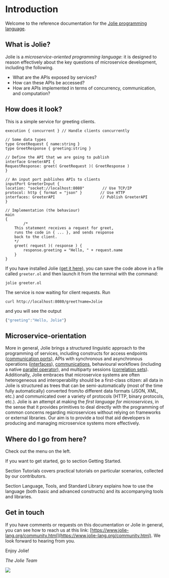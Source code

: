 # Introduction

Welcome to the reference documentation for the [Jolie programming language](https://jolie-lang.org).

## What is Jolie?

Jolie is a _microservice-oriented programming language_: it is designed to reason effectively about the key questions of microservice development, including the following.

* What are the APIs exposed by services?
* How can these APIs be accessed?
* How are APIs implemented in terms of concurrency, communication, and computation?

## How does it look?

This is a simple service for greeting clients.

```jolie
execution { concurrent } // Handle clients concurrently

// Some data types
type GreetRequest { name:string }
type GreetResponse { greeting:string }

// Define the API that we are going to publish
interface GreeterAPI {
RequestResponse: greet( GreetRequest )( GreetResponse )
}

// An input port publishes APIs to clients
inputPort GreeterInput {
location: "socket://localhost:8080"        // Use TCP/IP
protocol: http { format = "json" }        // Use HTTP
interfaces: GreeterAPI                    // Publish GreeterAPI
}

// Implementation (the behaviour)
main
{
        /*
    This statement receives a request for greet,
    runs the code in { ... }, and sends response
    back to the client.
    */
    greet( request )( response ) {
        response.greeting = "Hello, " + request.name
    }
}
```

If you have installed Jolie \([get it here](https://www.jolie-lang.org/downloads.html)\), you can save the code above in a file called `greeter.ol` and then launch it from the terminal with the command:

```jolie
jolie greeter.ol
```

The service is now waiting for client requests. Run

```jolie
curl http://localhost:8080/greet?name=Jolie
```

and you will see the output

```javascript
{"greeting":"Hello, Jolie"}
```

## Microservice-orientation

More in general, Jolie brings a structured linguistic approach to the programming of services, including constructs for access endpoints \([communication ports](https://github.com/jolie/docs/tree/71815c98562e34135ed81b0c11eb00ff70523567/introduction/basics/communication-ports/README.md)\), APIs with synchronous and asynchronous operations \([interfaces](https://github.com/jolie/docs/tree/71815c98562e34135ed81b0c11eb00ff70523567/introduction/basics/interfaces/README.md)\), [communications](https://github.com/jolie/docs/tree/71815c98562e34135ed81b0c11eb00ff70523567/introduction/basics/communication-ports/using_communication_ports.md), behavioural workflows \(including a native [parallel operator](https://github.com/jolie/docs/tree/71815c98562e34135ed81b0c11eb00ff70523567/introduction/basics/composing_statements.md)\), and multiparty sessions \([correlation sets](https://github.com/jolie/docs/tree/71815c98562e34135ed81b0c11eb00ff70523567/introduction/basics/sessions.md)\). Additionally, Jolie embraces that microservice systems are often heterogeneous and interoperability should be a first-class citizen: all data in Jolie is structured as trees that can be semi-automatically \(most of the time fully automatically\) converted from/to different data formats \(JSON, XML, etc.\) and communicated over a variety of protocols \(HTTP, binary protocols, etc.\). Jolie is an attempt at making the _first language for microservices_, in the sense that it provides primitives to deal directly with the programming of common concerns regarding microservices without relying on frameworks or external libraries. Our aim is to provide a tool that aid developers in producing and managing microservice systems more effectively.

## Where do I go from here?

Check out the menu on the left.

If you want to get started, go to section Getting Started.

Section Tutorials covers practical tutorials on particular scenarios, collected by our contributors.

Section Language, Tools, and Standard Library explains how to use the language \(both basic and advanced constructs\) and its accompanying tools and libraries.

## Get in touch

If you have comments or requests on this documentation or Jolie in general, you can see how to reach us at this link: [https://www.jolie-lang.org/community.html](https://www.jolie-lang.org/community.html). We look forward to hearing from you.

Enjoy Jolie!

_The Jolie Team_

![](../.gitbook/assets/jolielogo.png)
